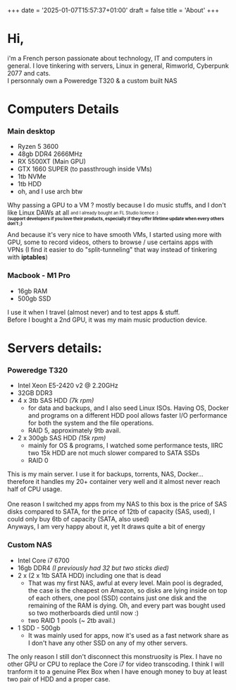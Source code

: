 +++
date = '2025-01-07T15:57:37+01:00'
draft = false
title = 'About'
+++

# Hi,
i'm a French person passionate about technology, IT and computers in general.
I love tinkering with servers, Linux in general, Rimworld, Cyberpunk 2077 and cats.<br>
I personnaly own a Poweredge T320 & a custom built NAS

# Computers Details
### Main desktop
- Ryzen 5 3600
- 48gb DDR4 2666MHz
- RX 5500XT (Main GPU)
- GTX 1660 SUPER (to passthrough inside VMs)
- 1tb NVMe
- 1tb HDD
- oh, and I use arch btw

Why passing a GPU to a VM ? mostly because I do music stuffs, and I don't like Linux DAWs at all <sub><sup>and I already bought an FL Studio licence :)<br>
**(support developers if you love their products, especially if they offer lifetime update when every others don't ;)** <br><br></sub></sup>
And because it's very nice to have smooth VMs, I started using more with GPU, some to record videos, others to browse / use certains apps with VPNs (I find it easier to do "split-tunneling" that way instead of tinkering with **iptables**)

### Macbook - M1 Pro
- 16gb RAM
- 500gb SSD

I use it when I travel (almost never) and to test apps & stuff.<br>
Before I bought a 2nd GPU, it was my main music production device.

# Servers details:
### Poweredge T320
- Intel Xeon E5-2420 v2 @ 2.20GHz
- 32GB DDR3
- 4 x 3tb SAS HDD *(7k rpm)*
  - for data and backups, and I also seed Linux ISOs. Having OS, Docker and programs on a different HDD pool allows faster I/O performance for both the system and the file operations.
  - RAID 5, approximately 9tb avail.
- 2 x 300gb SAS HDD *(15k rpm)*
  - mainly for OS & programs, I watched some performance tests, IIRC two 15k HDD are not much slower compared to SATA SSDs
  - RAID 0

This is my main server. I use it for backups, torrents, NAS, Docker... therefore it handles my 20+ container very well and it almost never reach half of CPU usage.<br><br>
One reason I switched my apps from my NAS to this box is the price of SAS disks compared to SATA, for the price of 12tb of capacity (SAS, used), I could only buy 6tb of capacity (SATA, also used)<br>
Anyways, I am very happy about it, yet It draws quite a bit of energy
  
### Custom NAS
- Intel Core i7 6700
- 16gb DDR4 *(I previously had 32 but two sticks died)*
- 2 x (2 x 1tb SATA HDD) including one that is dead
  - That was my first NAS, awful at every level. Main pool is degraded, the case is the cheapest on Amazon, so disks are lying inside on top of each others, one pool (SSD) contains just one disk and the remaining of the RAM is dying. Oh, and every part was bought used so two motherboards died until now :)
  - two RAID 1 pools (~ 2tb avail.)
- 1 SDD - 500gb
  - It was mainly used for apps, now it's used as a fast network share as I don't have any other SSD on any of my other servers.
  
The only reason I still don't disconnect this monstruosity is Plex. I have no other GPU or CPU to replace the Core i7 for video transcoding. I think I will tranform it to a genuine Plex Box when I have enough money to buy at least two pair of HDD and a proper case.

